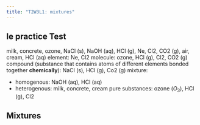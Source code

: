 ```yaml
---
title: "T2W3L1: mixtures"
---
```


## le practice Test

milk, concrete, ozone, NaCl (s), NaOH (aq), HCl (g), Ne, Cl2, CO2 (g), air, cream, HCl (aq)
element: Ne, Cl2
molecule: ozone, HCl (g), Cl2, CO2 (g)
compound (substance that contains atoms of different elements bonded together **chemically**): NaCl (s), HCl (g), Co2 (g)
mixture:

- homogenous: NaOH (aq), HCl (aq)
- heterogenous: milk, concrete, cream
  pure substances: ozone ($O_{3}$), HCl (g), Cl2

## Mixtures
